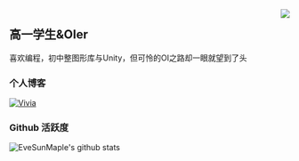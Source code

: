 <img align="right" src="https://count.getloli.com/get/@:EveSunMaple?theme=rule34">

## 高一学生&OIer

喜欢编程，初中整图形库与Unity，但可怜的OI之路却一眼就望到了头

### 个人博客

[![Vivia](https://github-readme-stats.vercel.app/api/pin/?username=EveSunMaple&repo=Vivia-Web)](https://github.com/EveSunMaple/Vivia-Web)
<br>

### Github 活跃度

![EveSunMaple's github stats](https://github-readme-stats.vercel.app/api?username=EveSunMaple&show_icons=true&theme=vue)
